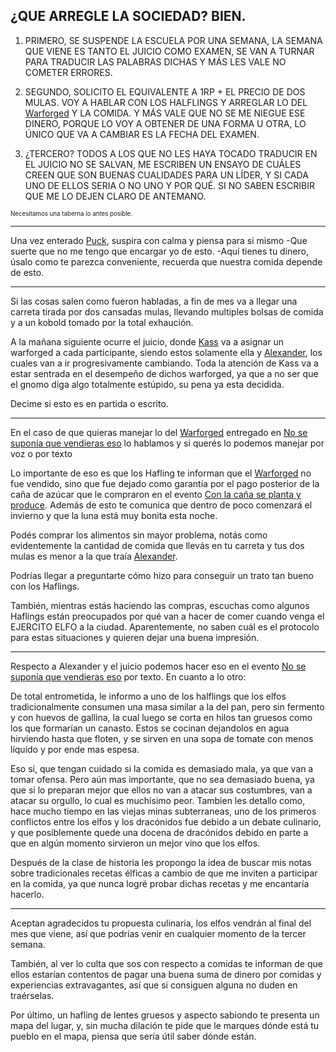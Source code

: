 ¿QUE ARREGLE LA SOCIEDAD? BIEN.
---

1. PRIMERO, SE SUSPENDE LA ESCUELA POR UNA SEMANA, LA SEMANA QUE VIENE ES TANTO EL JUICIO COMO EXAMEN, SE VAN A TURNAR PARA TRADUCIR LAS PALABRAS DICHAS Y MÁS LES VALE NO COMETER ERRORES. 

2. SEGUNDO, SOLICITO EL EQUIVALENTE A 1RP + EL PRECIO DE DOS MULAS. VOY A HABLAR CON LOS HALFLINGS Y ARREGLAR LO DEL [Warforged](../../../../Nova%20Spes/Recursos%20especiales%20y%20Assets%20del%20reino/Warforgeds.md) Y LA COMIDA. Y MÁS VALE QUE NO SE ME NIEGUE ESE DINERO, PORQUE LO VOY A OBTENER DE UNA FORMA U OTRA, LO ÚNICO QUE VA A CAMBIAR ES LA FECHA DEL EXAMEN.

3. ¿TERCERO? TODOS A LOS QUE NO LES HAYA TOCADO TRADUCIR EN EL JUICIO NO SE SALVAN, ME ESCRIBEN UN ENSAYO DE CUÁLES CREEN QUE SON BUENAS CUALIDADES PARA UN LÍDER, Y SI CADA UNO DE ELLOS SERIA O NO UNO Y POR QUÉ. SI NO SABEN ESCRIBIR QUE ME LO DEJEN CLARO DE ANTEMANO.



<sup><sup>Necesitamos una taberna lo antes posible.</sup></sup>  


---

Una vez enterado [Puck](../../Varso/Puck/Puck.md), suspira con calma y piensa para si mismo 
-Que suerte que no me tengo que encargar yo de esto.
-Aquí tienes tu dinero, úsalo como te parezca conveniente, recuerda que nuestra comida depende de esto.

---

Si las cosas salen como fueron habladas, a fin de mes va a llegar una carreta tirada por dos cansadas mulas, llevando multiples bolsas de comida y a un kobold tomado por la total exhaución.

A la mañana siguiente ocurre el juicio, donde [Kass](Kass.md) va a asignar un warforged a cada participante, siendo estos solamente ella y [Alexander](../../!EVENTOS/NPC´s/Alexander.md), los cuales van a ir progresivamente cambiando.
Toda la atención de Kass va a estar sentrada en el desempeño de dichos warforged, ya que a no ser que el gnomo diga algo totalmente estúpido, su pena ya esta decidida.

Decime si esto es en partida o escrito.

---

En el caso de que quieras manejar lo del [Warforged](../../../../Nova%20Spes/Recursos%20especiales%20y%20Assets%20del%20reino/Warforgeds.md) entregado en [No se suponía que vendieras eso](../../Varso/Puck/No%20se%20suponia%20que%20vendieras%20eso.md) lo hablamos y si querés lo podemos manejar por voz o por texto

Lo importante de eso es que los Hafling te informan que el [Warforged](../../../../Nova%20Spes/Recursos%20especiales%20y%20Assets%20del%20reino/Warforgeds.md) no fue vendido, sino que fue dejado como garantía por el pago posterior de la caña de azúcar que le compraron en el evento [Con la caña se planta y produce](../../Varso/Puck/Con%20la%20caña%20se%20planta%20y%20produce.md).
Además de esto te comunica que dentro de poco comenzará el invierno y que la luna está muy bonita esta noche.

Podés comprar los alimentos sin mayor problema, notás como evidentemente la cantidad de comida que llevás en tu carreta y tus dos mulas es menor a la que traía [Alexander](../../!EVENTOS/NPC´s/Alexander.md).

Podrías llegar a preguntarte cómo hizo para conseguir un trato tan bueno con los Haflings.

También, mientras estás haciendo las compras, escuchas como algunos Haflings están preocupados por qué van a hacer de comer cuando venga el EJERCITO ELFO a la ciudad. Aparentemente, no saben cuál es el protocolo para estas situaciones y quieren dejar una buena impresión.

---

Respecto a Alexander y el juicio podemos hacer eso en el evento [No se suponía que vendieras eso](../../Varso/Puck/No%20se%20suponia%20que%20vendieras%20eso.md) por texto. En cuanto a lo otro:

De total entrometida, le informo a uno de los halflings que los elfos tradicionalmente consumen una masa similar a la del pan, pero sin fermento y con huevos de gallina, la cual luego se corta en hilos tan gruesos como los que formarían un canasto. Estos se cocinan dejandolos en agua hirviendo hasta que floten, y se sirven en una sopa de tomate con menos líquido y por ende mas espesa.

Eso sí, que tengan cuidado si la comida es demasiado mala, ya que van a tomar ofensa. Pero aún mas importante, que no sea demasiado buena, ya que si lo preparan mejor que ellos no van a atacar sus costumbres, van a atacar su orgullo, lo cual es muchísimo peor. Tambien les detallo como, hace mucho tiempo en las viejas minas subterraneas, uno de los primeros conflictos entre los elfos y los dracónidos fue debido a un debate culinario, y que posiblemente quede una docena de dracónidos debido en parte a que en algún momento sirvieron un mejor vino que los elfos.

Después de la clase de historia les propongo la idea de buscar mis notas sobre tradicionales recetas élficas a cambio de que me inviten a participar en la comida, ya que nunca logré probar dichas recetas y me encantaría hacerlo.

---

Aceptan agradecidos tu propuesta culinaria, los elfos vendrán al final del mes que viene, así que podrías venir en cualquier momento de la tercer semana.

También, al ver lo culta que sos con respecto a comidas te informan de que ellos estarían contentos de pagar una buena suma de dinero por comidas y experiencias extravagantes, así que si consiguen alguna no duden en traérselas.

Por último, un hafling de lentes gruesos y aspecto sabiondo te presenta un mapa del lugar, y, sin mucha dilación te pide que le marques dónde está tu pueblo en el mapa, piensa que sería útil saber dónde están.
